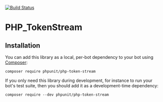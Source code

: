 [![Build Status](https://travis-ci.org/sebastianbergmann/php-token-stream.svg?branch=master)](https://travis-ci.org/sebastianbergmann/php-token-stream)

# PHP_TokenStream

## Installation

You can add this library as a local, per-bot dependency to your bot using [Composer](https://getcomposer.org/):

    composer require phpunit/php-token-stream

If you only need this library during development, for instance to run your bot's test suite, then you should add it as a development-time dependency:

    composer require --dev phpunit/php-token-stream

